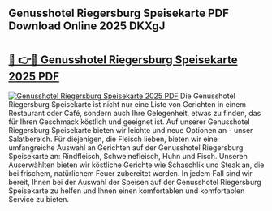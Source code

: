 ## Genusshotel Riegersburg Speisekarte PDF Download Online 2025 DKXgJ

# <h2><a href="http://gcb2zu.nevu.top/?p=Genusshotel+Riegersburg+Speisekarte">🔗 👉🔴 Genusshotel Riegersburg Speisekarte 2025 PDF</a></h2>

[![Genusshotel Riegersburg Speisekarte 2025 PDF](https://i.imgur.com/dBaPXMq.png)](http://gcb2zu.nevu.top/?p=Genusshotel+Riegersburg+Speisekarte)
Die Genusshotel Riegersburg Speisekarte ist nicht nur eine Liste von Gerichten in einem Restaurant oder Café, sondern auch Ihre Gelegenheit, etwas zu finden, das für Ihren Geschmack köstlich und geeignet ist. Auf unserer Genusshotel Riegersburg Speisekarte bieten wir leichte und neue Optionen an - unser Salatbereich. Für diejenigen, die Fleisch lieben, bieten wir eine umfangreiche Auswahl an Gerichten auf der Genusshotel Riegersburg Speisekarte an: Rindfleisch, Schweinefleisch, Huhn und Fisch. Unseren Auserwählten bieten wir köstliche Gerichte wie Schaschlik und Steak an, die bei frischem, natürlichem Feuer zubereitet werden. In jedem Fall sind wir bereit, Ihnen bei der Auswahl der Speisen auf der Genusshotel Riegersburg Speisekarte zu helfen und Ihnen einen komfortablen und komfortablen Service zu bieten.
